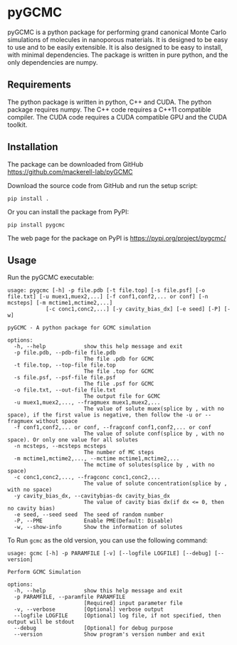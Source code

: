 # pyGCMC
pyGCMC is a python package for performing grand canonical Monte Carlo simulations of molecules in nanoporous materials. It is designed to be easy to use and to be easily extensible. It is also designed to be easy to install, with minimal dependencies. The package is written in pure python, and the only dependencies are numpy.

## Requirements
The python package is written in python, C++ and CUDA. The python package requires numpy. The C++ code requires a C++11 compatible compiler. The CUDA code requires a CUDA compatible GPU and the CUDA toolkit.

## Installation
The package can be downloaded from GitHub https://github.com/mackerell-lab/pyGCMC

Download the source code from GitHub and run the setup script:
```
pip install .
```
Or you can install the package from PyPI:
```
pip install pygcmc
```
The web page for the package on PyPI is https://pypi.org/project/pygcmc/

## Usage
Run the pyGCMC executable:
```
usage: pygcmc [-h] -p file.pdb [-t file.top] [-s file.psf] [-o file.txt] [-u muex1,muex2,...] [-f conf1,conf2,... or conf] [-n mcsteps] [-m mctime1,mctime2,...]
            [-c conc1,conc2,...] [-y cavity_bias_dx] [-e seed] [-P] [-w]

pyGCMC - A python package for GCMC simulation

options:
  -h, --help            show this help message and exit
  -p file.pdb, --pdb-file file.pdb
                        The file .pdb for GCMC
  -t file.top, --top-file file.top
                        The file .top for GCMC
  -s file.psf, --psf-file file.psf
                        The file .psf for GCMC
  -o file.txt, --out-file file.txt
                        The output file for GCMC
  -u muex1,muex2,..., --fragmuex muex1,muex2,...
                        The value of solute muex(splice by , with no space), if the first value is negative, then follow the -u or --fragmuex without space
  -f conf1,conf2,... or conf, --fragconf conf1,conf2,... or conf
                        The value of solute conf(splice by , with no space). Or only one value for all solutes
  -n mcsteps, --mcsteps mcsteps
                        The number of MC steps
  -m mctime1,mctime2,..., --mctime mctime1,mctime2,...
                        The mctime of solutes(splice by , with no space)
  -c conc1,conc2,..., --fragconc conc1,conc2,...
                        The value of solute concentration(splice by , with no space)
  -y cavity_bias_dx, --cavitybias-dx cavity_bias_dx
                        The value of cavity bias dx(if dx <= 0, then no cavity bias)
  -e seed, --seed seed  The seed of random number
  -P, --PME             Enable PME(Default: Disable)
  -w, --show-info       Show the information of solutes

  ```

To Run `gcmc` as the old version, you can use the following command:
```
usage: gcmc [-h] -p PARAMFILE [-v] [--logfile LOGFILE] [--debug] [--version]

Perform GCMC Simulation

options:
  -h, --help            show this help message and exit
  -p PARAMFILE, --paramfile PARAMFILE
                        [Required] input parameter file
  -v, --verbose         [Optional] verbose output
  --logfile LOGFILE     [Optional] log file, if not specified, then output will be stdout
  --debug               [Optional] for debug purpose
  --version             Show program's version number and exit
  ```

